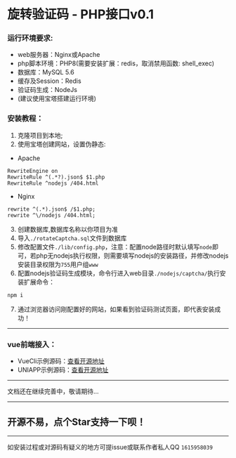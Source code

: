 # 旋转验证码 - PHP接口v0.1
### 运行环境要求:
- web服务器：Nginx或Apache
- php脚本环境：PHP8(需要安装扩展：redis，取消禁用函数: shell_exec)
- 数据库：MySQL 5.6
- 缓存及Session：Redis
- 验证码生成：NodeJs
- (建议使用宝塔搭建运行环境)
### 安装教程：
1. 克隆项目到本地;
2. 使用宝塔创建网站，设置伪静态:
- Apache
```
RewriteEngine on
RewriteRule ^(.*?).json$ $1.php
RewriteRule ^nodejs /404.html
```
- Nginx
```
rewrite ^(.*).json$ /$1.php;
rewrite ^\/nodejs /404.html;
```
3. 创建数据库,数据库名称以你项目为准
4. 导入`./rotateCaptcha.sql`文件到数据库
5. 修改配置文件`./lib/config.php`，注意：配置node路径时默认填写`node`即可，若php无nodejs执行权限，则需要填写nodejs的安装路径，并修改nodejs安装目录权限为`755`用户组`www`
6. 配置nodejs验证码生成模块，命令行进入web目录`./nodejs/captcha/`执行安装扩展命令：
```
npm i
```
7. 通过浏览器访问刚配置好的网站，如果看到验证码测试页面，即代表安装成功！
****
### vue前端接入：
- VueCli示例源码：[查看开源地址]()
- UNIAPP示例源码：[查看开源地址]()
****
文档还在继续完善中，敬请期待...
****
## 开源不易，点个Star支持一下呗！
****
如安装过程或对源码有疑义的地方可提issue或联系作者私人QQ `1615958039`


